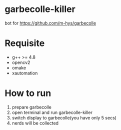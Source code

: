garbecolle-killer
=====================

bot for https://github.com/m-hys/garbecolle

Requisite
===========

* g++ >= 4.8
* opencv2
* omake
* xautomation

How to run
=============

1. prepare garbecolle
2. open terminal and run garbecolle-killer
3. switch display to garbecolle(you have only 5 secs)
4. nerds will be collected
